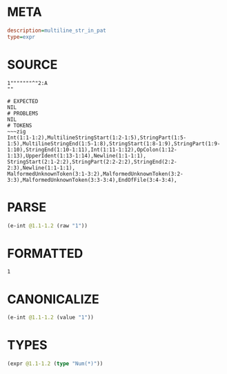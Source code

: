 # META
~~~ini
description=multiline_str_in_pat
type=expr
~~~
# SOURCE
~~~roc
1"""""""^"2:A
""
~~~
~~~
# EXPECTED
NIL
# PROBLEMS
NIL
# TOKENS
~~~zig
Int(1:1-1:2),MultilineStringStart(1:2-1:5),StringPart(1:5-1:5),MultilineStringEnd(1:5-1:8),StringStart(1:8-1:9),StringPart(1:9-1:10),StringEnd(1:10-1:11),Int(1:11-1:12),OpColon(1:12-1:13),UpperIdent(1:13-1:14),Newline(1:1-1:1),
StringStart(2:1-2:2),StringPart(2:2-2:2),StringEnd(2:2-2:3),Newline(1:1-1:1),
MalformedUnknownToken(3:1-3:2),MalformedUnknownToken(3:2-3:3),MalformedUnknownToken(3:3-3:4),EndOfFile(3:4-3:4),
~~~
# PARSE
~~~clojure
(e-int @1.1-1.2 (raw "1"))
~~~
# FORMATTED
~~~roc
1
~~~
# CANONICALIZE
~~~clojure
(e-int @1.1-1.2 (value "1"))
~~~
# TYPES
~~~clojure
(expr @1.1-1.2 (type "Num(*)"))
~~~
